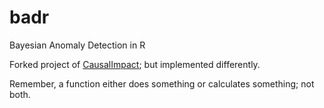# badr

Bayesian Anomaly Detection in R

Forked project of [CausalImpact](https://github.com/google/CausalImpact); but
implemented differently.

Remember, a function either does something or calculates something; not both.
